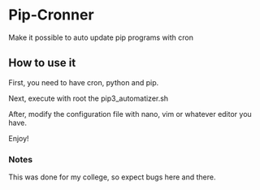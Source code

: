# Pip-Cronner
Make it possible to auto update pip programs with cron

## How to use it

First, you need to have cron, python and pip.

Next, execute with root the pip3_automatizer.sh

After, modify the configuration file with nano, vim or whatever editor you have.

Enjoy!


### Notes

This was done for my college, so expect bugs here and there.
